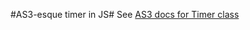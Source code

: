 #AS3-esque timer in JS#
See [AS3 docs for Timer class](http://help.adobe.com/en_US/FlashPlatform/reference/actionscript/3/flash/utils/Timer.html)